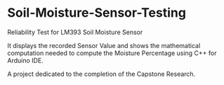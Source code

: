 # Soil-Moisture-Sensor-Testing
Reliability Test for LM393 Soil Moisture Sensor 

It displays the recorded Sensor Value and shows the mathematical computation needed to compute the Moisture Percentage using C++ for Arduino IDE.

A project dedicated to the completion of the Capstone Research.
